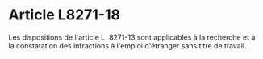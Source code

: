 # Article L8271-18

Les dispositions de l'article L. 8271-13 sont applicables à la recherche et à la constatation des infractions à l'emploi d'étranger sans titre de travail.